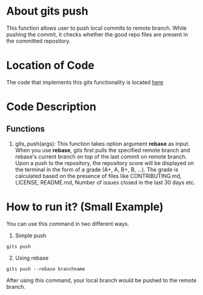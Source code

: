 # About gits push

This function allows user to push local commits to remote branch. While pushing the commit, it checks whether the good repo files are present in the committed repository.

# Location of Code

The code that implements this gits functionality is located [here](https://github.com/harshitpatel96/GITS/blob/master/code/gits_push.py)

# Code Description

## Functions

1. gits_push(args):
   This function takes option argument **rebase** as input. When you use **rebase**, gits first pulls the specified remote branch and rebase's current branch on top of the last commit on remote branch. Upon a push to the repository, the repository score will be displayed on the terminal in the form of a grade (A+, A, B+, B, ...). The grade is calculated based on the presence of files like CONTRIBUTING.md, LICENSE, README.md, Number of issues closed in the last 30 days etc.

# How to run it? (Small Example)

You can use this command in two different ways.

1. Simple push

```
gits push
```

2. Using rebase

```
gits push --rebase branchname
```

After using this command, your local branch would be pushed to the remote branch.
